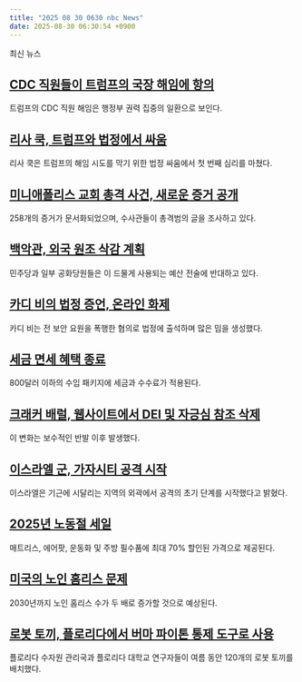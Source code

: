 ```yaml
---
title: "2025 08 30 0630 nbc News"
date: 2025-08-30 06:30:54 +0900
---
```


최신 뉴스 

## [CDC 직원들이 트럼프의 국장 해임에 항의](https://www.nbcnews.com/politics/donald-trump/trump-cdc-fight-stamping-dissent-rcna227862)
트럼프의 CDC 직원 해임은 행정부 권력 집중의 일환으로 보인다. 

## [리사 쿡, 트럼프와 법정에서 싸움](https://www.nbcnews.com/business/economy/lisa-cook-sues-trump-administration-hearing-what-to-know-rcna227888)
리사 쿡은 트럼프의 해임 시도를 막기 위한 법정 싸움에서 첫 번째 심리를 마쳤다. 

## [미니애폴리스 교회 총격 사건, 새로운 증거 공개](https://www.nbcnews.com/news/us-news/minneapolis-church-shooting-search-warrants-reveal-new-details-evidenc-rcna228034)
258개의 증거가 문서화되었으며, 수사관들이 총격범의 글을 조사하고 있다. 

## [백악관, 외국 원조 삭감 계획](https://www.nbcnews.com/politics/white-house/trump-pocket-rescissions-slash-foreign-aid-congress-rcna227973)
민주당과 일부 공화당원들은 이 드물게 사용되는 예산 전술에 반대하고 있다. 

## [카디 비의 법정 증언, 온라인 화제](https://www.nbcnews.com/pop-culture/pop-culture-news/cardi-b-court-testimony-online-spectacle-memes-wigs-reactions-rcna227880)
카디 비는 전 보안 요원을 폭행한 혐의로 법정에 출석하며 많은 밈을 생성했다. 

## [세금 면세 혜택 종료](https://www.nbcnews.com/business/consumer/de-minimis-exemption-ends-low-value-packages-shipped-us-need-know-rcna227772)
800달러 이하의 수입 패키지에 세금과 수수료가 적용된다. 

## [크래커 배럴, 웹사이트에서 DEI 및 자긍심 참조 삭제](https://www.nbcnews.com/news/us-news/cracker-barrel-quietly-removes-date-dei-pride-references-website-rcna228049)
이 변화는 보수적인 반발 이후 발생했다. 

## [이스라엘 군, 가자시티 공격 시작](https://www.nbcnews.com/world/israel/israel-begins-initial-stages-gaza-city-attack-recovers-hostage-bodies-rcna227948)
이스라엘은 기근에 시달리는 지역의 외곽에서 공격의 초기 단계를 시작했다고 밝혔다. 

## [2025년 노동절 세일](https://www.nbcnews.com/select/shopping/best-labor-day-sales-2025-rcna227984)
매트리스, 에어팟, 운동화 및 주방 필수품에 최대 70% 할인된 가격으로 제공된다. 

## [미국의 노인 홈리스 문제](https://www.nbcnews.com/news/video/thousands-american-seniors-deal-harsh-realities-homelessness-rcna227861)
2030년까지 노인 홈리스 수가 두 배로 증가할 것으로 예상된다. 

## [로봇 토끼, 플로리다에서 버마 파이톤 통제 도구로 사용](https://www.nbcnews.com/news/us-news/robot-rabbits-latest-tool-florida-battle-control-invasive-burmese-pyth-rcna227678)
플로리다 수자원 관리국과 플로리다 대학교 연구자들이 여름 동안 120개의 로봇 토끼를 배치했다.